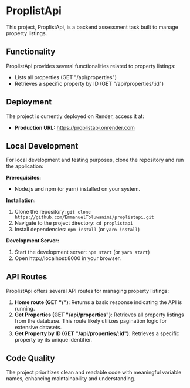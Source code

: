 # ProplistApi

This project, ProplistApi, is a backend assessment task built to manage property listings.

## Functionality

ProplistApi provides several functionalities related to property listings:

- Lists all properties (GET "/api/properties")
- Retrieves a specific property by ID (GET "/api/properties/:id")

## Deployment

The project is currently deployed on Render, access it at:

- **Production URL:** https://proplistapi.onrender.com

## Local Development

For local development and testing purposes, clone the repository and run the application:

**Prerequisites:**

- Node.js and npm (or yarn) installed on your system.

**Installation:**

1. Clone the repository: `git clone https://github.com/EmmanuelToluwanimi/proplistapi.git`
2. Navigate to the project directory: `cd proplistapi`
3. Install dependencies: `npm install` (or `yarn install`)

**Development Server:**

1. Start the development server: `npm start` (or `yarn start`)
2. Open http://localhost:8000 in your browser.

## API Routes

ProplistApi offers several API routes for managing property listings:

1. **Home route (GET "/")**: Returns a basic response indicating the API is running.
2. **Get Properties (GET "/api/properties")**: Retrieves all property listings from the database. This route likely utilizes pagination logic for extensive datasets.
3. **Get Property by ID (GET "/api/properties/:id")**: Retrieves a specific property by its unique identifier.

## Code Quality

The project prioritizes clean and readable code with meaningful variable names, enhancing maintainability and understanding.
